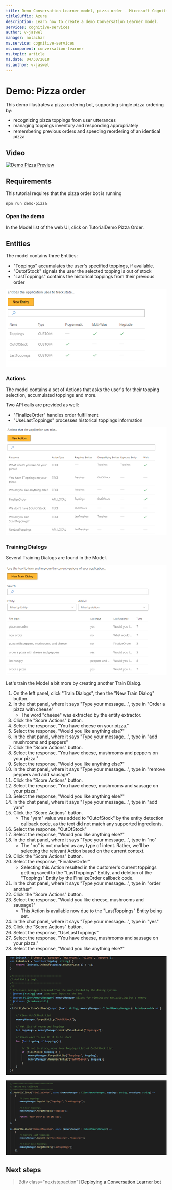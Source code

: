 ```yaml
---
title: Demo Conversation Learner model, pizza order - Microsoft Cognitive Services | Microsoft Docs
titleSuffix: Azure
description: Learn how to create a demo Conversation Learner model.
services: cognitive-services
author: v-jaswel
manager: nolachar
ms.service: cognitive-services
ms.component: conversation-learner
ms.topic: article
ms.date: 04/30/2018
ms.author: v-jaswel
---
```


# Demo: Pizza order
This demo illustrates a pizza ordering bot, supporting single pizza ordering by:

- recognizing pizza toppings from user utterances
- managing toppings inventory and responding appropriately
- remembering previous orders and speeding reordering of an identical pizza

## Video

[![Demo Pizza Preview](https://aka.ms/cl_Tutorial_v3_DemoPizzaOrder_Preview)](https://aka.ms/cl_Tutorial_v3_DemoPizzaOrder)

## Requirements
This tutorial requires that the pizza order bot is running

	npm run demo-pizza

### Open the demo

In the Model list of the web UI, click on TutorialDemo Pizza Order. 

## Entities

The model contains three Entities:

- "Toppings" accumulates the user's specified toppings, if available.
- "OutofStock" signals the user the selected topping is out of stock
- "LastToppings" contains the historical toppings from their previous order

![](../media/tutorial_pizza_entities.PNG)

### Actions

The model contains a set of Actions that asks the user's for their topping selection, accumulated toppings and more.

Two API calls are provided as well:

- "FinalizeOrder" handles order fulfillment
- "UseLastToppings" processes historical toppings information

![](../media/tutorial_pizza_actions.PNG)

### Training Dialogs

Several Training Dialogs are found in the Model.

![](../media/tutorial_pizza_dialogs.PNG)

Let's train the Model a bit more by creating another Train Dialog.

1. On the left panel, click "Train Dialogs", then the "New Train Dialog" button.
2. In the chat panel, where it says "Type your message...", type in "Order a pizza with cheese"
	- The word "cheese" was extracted by the entity extractor.
3. Click the "Score Actions" button.
4. Select the response, "You have cheese on your pizza."
5. Select the response, "Would you like anything else?"
6. In the chat panel, where it says "Type your message...", type in "add mushrooms and peppers"
7. Click the "Score Actions" button.
8. Select the response, "You have cheese, mushrooms and peppers on your pizza."
9. Select the response, "Would you like anything else?"
10. In the chat panel, where it says "Type your message...", type in "remove peppers and add sausage"
11. Click the "Score Actions" button.
12. Select the response, "You have cheese, mushrooms and sausage on your pizza."
13. Select the response, "Would you like anything else?"
14. In the chat panel, where it says "Type your message...", type in "add yam"
15. Click the "Score Actions" button.
	- The "yam" value was added to "OutofStock" by the entity detection callback code, as the text did not match any supported ingredients.
16. Select the response, "OutOfStock"
17. Select the response, "Would you like anything else?"
18. In the chat panel, where it says "Type your message...", type in "no"
	- The "no" is not marked as any type of intent. Rather, we'll be selecting the relevant Action based on the current context.
19. Click the "Score Actions" button.
20. Select the response, "FinalizeOrder"
	- Selecting this Action resulted in the customer's current toppings getting saved to the "LastToppings" Entity, and deletion of the "Toppings" Entity by the FinalizeOrder callback code.
21. In the chat panel, where it says "Type your message...", type in "order another"
22. Click the "Score Actions" button.
23. Select the response, "Would you like cheese, mushrooms and sausage?"
	- This Action is available now due to the "LastToppings" Entity being set.
24. In the chat panel, where it says "Type your message...", type in "yes"
25. Click the "Score Actions" button.
26. Select the response, "UseLastToppings"
27. Select the response, "You have cheese, mushrooms and sausage on your pizza."
28. Select the response, "Would you like anything else?"

![](../media/tutorial_pizza_callbackcode.PNG)

![](../media/tutorial_pizza_apicalls.PNG)

## Next steps

> [!div class="nextstepaction"]
> [Deploying a Conversation Learner bot](../deploy-to-bf.md)
